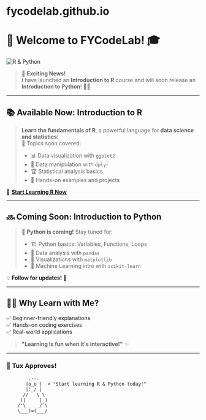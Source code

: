 # fycodelab.github.io
# 🚀 Welcome to FYCodeLab! 🎓

![R & Python](https://img.shields.io/badge/Languages-R%20%26%20Python-blue?style=for-the-badge&logo=python&logoColor=white)

> 📢 **Exciting News!**  
> I have launched an **Introduction to R** course and will soon release an **Introduction to Python**! 🐍💡

---

## 📚 **Available Now: Introduction to R**
> **Learn the fundamentals of R**, a powerful language for **data science and statistics**!  
> 🎯 Topics soon covered:  
> - 📊 Data visualization with `ggplot2`  
> - 🔢 Data manipulation with `dplyr`  
> - 🏆 Statistical analysis basics  
> - 🎯 Hands-on examples and projects  

🔗 **[Start Learning R Now](#)**  

---

## 🔜 **Coming Soon: Introduction to Python**
> 🐍 **Python is coming!** Stay tuned for:  
> - 🏗️ Python basics: Variables, Functions, Loops  
> - 🔢 Data analysis with `pandas`  
> - 🎨 Visualizations with `matplotlib`  
> - 🚀 Machine Learning intro with `scikit-learn`  

💡 **Follow for updates!** 🚀  

---

## 👨‍💻 **Why Learn with Me?**
✅ Beginner-friendly explanations  
✅ Hands-on coding exercises  
✅ Real-world applications  

> **"Learning is fun when it's interactive!"** ✨  

---

### 🎨 **Tux Approves!**
```shell
        .--.
       |o_o |  < "Start learning R & Python today!"
       |:_/ |
      //   \ \
     (|     | )
    /'\_   _/`\
    \___)=(___/

